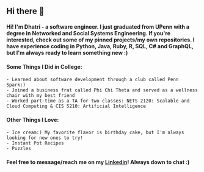 ## Hi there 👋

#### Hi! I'm Dhatri - a software engineer. I just graduated from UPenn with a degree in  Networked and Social Systems Engineering. If you're interested, check out some of my pinned projects/my own repositories. I have experience coding in Python, Java, Ruby, R, SQL, C# and GraphQL, but I'm always ready to learn something new :)
    
#### **Some Things I Did in College:**
    - Learned about software development through a club called Penn Spark:)
    - Joined a business frat called Phi Chi Theta and served as a wellness chair with my best friend
    - Worked part-time as a TA for two classes: NETS 2120: Scalable and Cloud Computing & CIS 5210: Artificial Intelligence
    
#### **Other Things I Love:**
    - Ice cream:) My favorite flavor is birthday cake, but I'm always looking for new ones to try!
    - Instant Pot Recipes
    - Puzzles

#### Feel free to message/reach me on my [Linkedin](https://www.linkedin.com/in/dhatrim/)! Always down to chat :)
